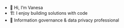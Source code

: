 - 👋 Hi, I’m Vanesa
- 🏗️ I enjoy building solutions with code
- 🌱 Information governance & data privacy professional

<!---
vnhercules/vnhercules is a ✨ special ✨ repository because its `README.md` (this file) appears on your GitHub profile.
You can click the Preview link to take a look at your changes.
--->
